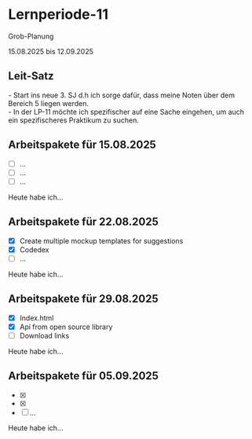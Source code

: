 # Lernperiode-11
Grob-Planung

15.08.2025 bis 12.09.2025

## Leit-Satz

*-* Start ins neue 3. SJ d.h ich sorge dafür, dass meine Noten über dem Bereich 5 liegen werden. </br>
*-* In der LP-11 möchte ich spezifischer auf eine Sache eingehen, um auch ein spezifischeres Praktikum zu suchen.

## Arbeitspakete für 15.08.2025

- [ ] ...
- [ ] ...
- [ ] ...

Heute habe ich...

## Arbeitspakete für 22.08.2025

- [x] Create multiple mockup templates for suggestions
- [x] Codedex
- [ ] ...

Heute habe ich...

## Arbeitspakete für 29.08.2025

- [x] Index.html
- [x] Api from open source library
- [ ] Download links

Heute habe ich...

## Arbeitspakete für 05.09.2025

- [x] 
- [x] 
- [ ] ...

Heute habe ich...
